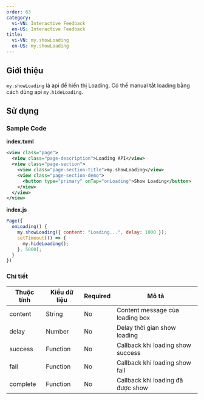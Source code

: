 ```yaml
---
order: 63
category:
  vi-VN: Interactive Feedback
  en-US: Interactive Feedback
title: 
  vi-VN: my.showLoading
  en-US: my.showLoading
---
```


## Giới thiệu

`my.showLoading` là api để hiển thị Loading. Có thể manual tắt loading bằng cách dùng api `my.hideLoading`.

## Sử dụng

### Sample Code

**index.txml**

```xml
<view class="page">
  <view class="page-description">Loading API</view>
  <view class="page-section">
    <view class="page-section-title">my.showLoading</view>
    <view class="page-section-demo">
      <button type="primary" onTap="onLoading">Show Loading</button>
    </view>
  </view>
</view>
```

**index.js**

```js
Page({
  onLoading() {
    my.showLoading({ content: "Loading...", delay: 1000 });
    setTimeout(() => {
      my.hideLoading();
    }, 5000);
  }
})
```

### Chi tiết

| Thuộc tính     | Kiểu dữ liệu  | Required | Mô tả |
| ------- | --------------- | ------- | --------------- |
| content | String | No | Content message của loading box |
| delay | Number | No | Delay thời gian show loading |
| success | Function | No | Callback khi loading show success |
| fail | Function | No | Callback khi loading show fail |
| complete | Function | No | Callback khi loading đã được show |
